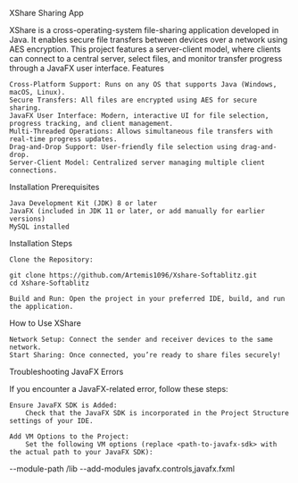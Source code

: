 XShare Sharing App

XShare is a cross-operating-system file-sharing application developed in Java. It enables secure file transfers between devices over a network using AES encryption. This project features a server-client model, where clients can connect to a central server, select files, and monitor transfer progress through a JavaFX user interface.
Features

    Cross-Platform Support: Runs on any OS that supports Java (Windows, macOS, Linux).
    Secure Transfers: All files are encrypted using AES for secure sharing.
    JavaFX User Interface: Modern, interactive UI for file selection, progress tracking, and client management.
    Multi-Threaded Operations: Allows simultaneous file transfers with real-time progress updates.
    Drag-and-Drop Support: User-friendly file selection using drag-and-drop.
    Server-Client Model: Centralized server managing multiple client connections.

Installation Prerequisites

    Java Development Kit (JDK) 8 or later
    JavaFX (included in JDK 11 or later, or add manually for earlier versions)
    MySQL installed

Installation Steps

    Clone the Repository:

    git clone https://github.com/Artemis1096/Xshare-Softablitz.git
    cd Xshare-Softablitz

    Build and Run: Open the project in your preferred IDE, build, and run the application.

How to Use XShare

    Network Setup: Connect the sender and receiver devices to the same network.
    Start Sharing: Once connected, you’re ready to share files securely!

Troubleshooting JavaFX Errors

If you encounter a JavaFX-related error, follow these steps:

    Ensure JavaFX SDK is Added:
        Check that the JavaFX SDK is incorporated in the Project Structure settings of your IDE.

    Add VM Options to the Project:
        Set the following VM options (replace <path-to-javafx-sdk> with the actual path to your JavaFX SDK):

--module-path <path-to-javafx-sdk>/lib --add-modules javafx.controls,javafx.fxml
